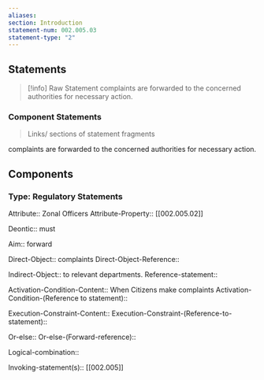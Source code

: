 ```yaml
---
aliases: 
section: Introduction
statement-num: 002.005.03
statement-type: "2"
---
```

## Statements 
> [!info] Raw Statement
> complaints are forwarded to the concerned authorities for necessary action. 
> 

### Component Statements
> Links/ sections of statement fragments 

complaints are forwarded to the concerned authorities for necessary action. 

## Components

### Type: Regulatory Statements
Attribute:: Zonal Officers
Attribute-Property:: [[002.005.02]]

Deontic:: must

Aim:: forward

Direct-Object:: complaints
Direct-Object-Reference:: 

Indirect-Object:: to relevant departments.
	Reference-statement::

Activation-Condition-Content:: When Citizens make complaints
	Activation-Condition-(Reference to statement)::

Execution-Constraint-Content::
	Execution-Constraint-(Reference-to-statement)::

Or-else::
	Or-else-(Forward-reference)::

Logical-combination::

Invoking-statement(s):: [[002.005]]

